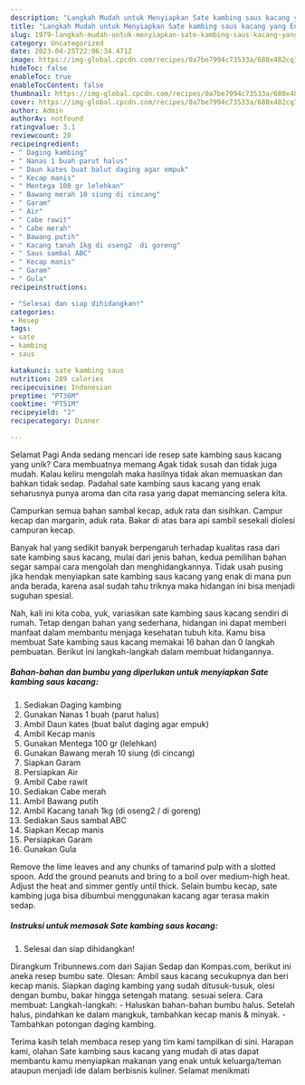 ```yaml
---
description: "Langkah Mudah untuk Menyiapkan Sate kambing saus kacang yang Enak, Enak"
title: "Langkah Mudah untuk Menyiapkan Sate kambing saus kacang yang Enak, Enak"
slug: 1979-langkah-mudah-untuk-menyiapkan-sate-kambing-saus-kacang-yang-enak-enak
category: Uncategorized
date: 2023-04-25T22:06:34.471Z
image: https://img-global.cpcdn.com/recipes/0a7be7994c73533a/680x482cq70/sate-kambing-saus-kacang-foto-resep-utama.jpg
hideToc: false
enableToc: true
enableTocContent: false
thumbnail: https://img-global.cpcdn.com/recipes/0a7be7994c73533a/680x482cq70/sate-kambing-saus-kacang-foto-resep-utama.jpg
cover: https://img-global.cpcdn.com/recipes/0a7be7994c73533a/680x482cq70/sate-kambing-saus-kacang-foto-resep-utama.jpg
author: Admin
authorAv: notfound
ratingvalue: 3.1
reviewcount: 20
recipeingredient:
- " Daging kambing"
- " Nanas 1 buah parut halus"
- " Daun kates buat balut daging agar empuk"
- " Kecap manis"
- " Mentega 100 gr lelehkan"
- " Bawang merah 10 siung di cincang"
- " Garam"
- " Air"
- " Cabe rawit"
- " Cabe merah"
- " Bawang putih"
- " Kacang tanah 1kg di oseng2  di goreng"
- " Saus sambal ABC"
- " Kecap manis"
- " Garam"
- " Gula"
recipeinstructions:

- "Selesai dan siap dihidangkan!"
categories:
- Resep
tags:
- sate
- kambing
- saus

katakunci: sate kambing saus 
nutrition: 289 calories
recipecuisine: Indonesian
preptime: "PT36M"
cooktime: "PT51M"
recipeyield: "2"
recipecategory: Dinner

---
```



Selamat Pagi Anda sedang mencari ide resep sate kambing saus kacang yang unik? Cara membuatnya memang Agak tidak susah dan tidak juga mudah. Kalau keliru mengolah maka hasilnya tidak akan memuaskan dan bahkan tidak sedap. Padahal sate kambing saus kacang yang enak seharusnya punya aroma dan cita rasa yang dapat memancing selera kita.


Campurkan semua bahan sambal kecap, aduk rata dan sisihkan. Campur kecap dan margarin, aduk rata. Bakar di atas bara api sambil sesekali diolesi campuran kecap.

Banyak hal yang sedikit banyak berpengaruh terhadap kualitas rasa dari sate kambing saus kacang, mulai dari jenis bahan, kedua pemilihan bahan segar sampai cara mengolah dan menghidangkannya. Tidak usah pusing jika hendak menyiapkan sate kambing saus kacang yang enak di mana pun anda berada, karena asal sudah tahu triknya maka hidangan ini bisa menjadi suguhan spesial.


Nah, kali ini kita coba, yuk, variasikan sate kambing saus kacang sendiri di rumah. Tetap dengan bahan yang sederhana, hidangan ini dapat memberi manfaat dalam membantu menjaga kesehatan tubuh kita. Kamu bisa membuat Sate kambing saus kacang memakai 16 bahan dan 0 langkah pembuatan. Berikut ini langkah-langkah dalam membuat hidangannya.

<!--inarticleads1-->

##### Bahan-bahan dan bumbu yang diperlukan untuk menyiapkan Sate kambing saus kacang:

1. Sediakan  Daging kambing
1. Gunakan  Nanas 1 buah (parut halus)
1. Ambil  Daun kates (buat balut daging agar empuk)
1. Ambil  Kecap manis
1. Gunakan  Mentega 100 gr (lelehkan)
1. Gunakan  Bawang merah 10 siung (di cincang)
1. Siapkan  Garam
1. Persiapkan  Air
1. Ambil  Cabe rawit
1. Sediakan  Cabe merah
1. Ambil  Bawang putih
1. Ambil  Kacang tanah 1kg (di oseng2 / di goreng)
1. Sediakan  Saus sambal ABC
1. Siapkan  Kecap manis
1. Persiapkan  Garam
1. Gunakan  Gula


Remove the lime leaves and any chunks of tamarind pulp with a slotted spoon. Add the ground peanuts and bring to a boil over medium-high heat. Adjust the heat and simmer gently until thick. Selain bumbu kecap, sate kambing juga bisa dibumbui menggunakan kacang agar terasa makin sedap. 

<!--inarticleads2-->

##### Instruksi untuk memasak Sate kambing saus kacang:


1. Selesai dan siap dihidangkan!

Dirangkum Tribunnews.com dari Sajian Sedap dan Kompas.com, berikut ini aneka resep bumbu sate. Olesan: Ambil saus kacang secukupnya dan beri kecap manis. Siapkan daging kambing yang sudah ditusuk-tusuk, olesi dengan bumbu, bakar hingga setengah matang. sesuai selera. Cara membuat: Langkah-langkah: - Haluskan bahan-bahan bumbu halus. Setelah halus, pindahkan ke dalam mangkuk, tambahkan kecap manis &amp; minyak. - Tambahkan potongan daging kambing. 

Terima kasih telah membaca resep yang tim kami tampilkan di sini. Harapan kami, olahan Sate kambing saus kacang yang mudah di atas dapat membantu kamu menyiapkan makanan yang enak untuk keluarga/teman ataupun menjadi ide dalam berbisnis kuliner. Selamat menikmati
